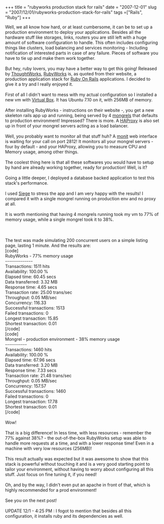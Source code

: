 +++ 
title = "rubyworks production stack for rails"
date = "2007-12-01"
slug = "2007/12/01/rubyworks-production-stack-for-rails"
tags =["Rails", "Ruby"]
+++

<p>
Well, we all know how hard, or at least cumbersome, it can be to set up a production environment to deploy your applications. Besides all the hardware stuff like storages, links, routers you are still left with a huge amount of software configuration to handle. This often includes configuring things like clusters, load balancing and services monitoring - Including notification of interested parts in case of any failure. Pieces of software you have to tie up and make them work together.<br><br>But hey, ruby lovers, you may have a better way to get this going! Released by <a href="http://www.thoughtworks.com/" title="TW's web site">ThoughtWorks</a>, <a href="http://studios.thoughtworks.com/rubyworks" title="RubyWorks">RubyWorks</a> is, as quoted from their website, a production application stack for <a href="http://www.rubyonrails.org/" title="Ruby On Rails">Ruby On Rails</a> applications. I decided to give it a try and I really enjoyed it.<br><br>First of all I didn't want to mess with my actual configuration so I installed a new vm with <a href="http://www.virtualbox.org/" title="Virtual Box">Virtual Box</a>. It has Ubuntu 7.10 on it, with 256MB of memory.<br><br>After installing RubyWorks - instructions on their website -, you get a new skeleton rails app up and running, being served by 4 <a href="http://mongrel.rubyforge.org/" title="Mongrel">mongrels</a> that defaults to production environment! Impressed? There is more. A <a href="http://haproxy.1wt.eu/" title="HAProxy">HAProxy</a> is also set up in front of your mongrel servers acting as a load balancer.<br><br>Well, you probably want to monitor all that stuff huh? A <a href="http://www.tildeslash.com/monit/" title="Monit">monit</a> web interface is waiting for your call on port 2812! It monitors all your mongrel servers - four by default - and your HAProxy, allowing you to measure CPU and Memory usage, among other things.<br><br>The coolest thing here is that all these softwares you would have to setup by hand are already working together, ready for production! Well, is it?<br><br>Going a little deeper, I deployed a database backed application to test this stack's performance.<br><br>I used <a href="http://www.joedog.org/JoeDog/Siege" title="Siege">Siege</a> to stress the app and I am very happy with the results! I compared it with a single mongrel running on production env and no proxy at all.<br><br>It is worth mentioning that having 4 mongrels running took my vm to 77% of memory usage, while a single mongrel took it to 38%.<br><br><!--more--><br><br>The test was made simulating 200 concurrent users on a simple listing page, lasting 1 minute. And the results are:<br>[code]<br>RubyWorks - 77% memory usage<br>--------------<br>Transactions: 1511 hits<br>Availability: 100.00 %<br>Elapsed time: 60.45 secs<br>Data transferred: 3.32 MB<br>Response time: 4.65 secs<br>Transaction rate: 25.00 trans/sec<br>Throughput: 0.05 MB/sec<br>Concurrency: 116.33<br>Successful transactions: 1513<br>Failed transactions: 0<br>Longest transaction: 15.85<br>Shortest transaction: 0.01<br>[/code]<br>[code]<br>Mongrel - production environment - 38% memory usage<br>-----------<br>Transactions: 1460 hits<br>Availability: 100.00 %<br>Elapsed time: 67.96 secs<br>Data transferred: 3.20 MB<br>Response time: 7.33 secs<br>Transaction rate: 21.48 trans/sec<br>Throughput: 0.05 MB/sec<br>Concurrency: 157.57<br>Successful transactions: 1460<br>Failed transactions: 0<br>Longest transaction: 17.78<br>Shortest transaction: 0.01<br>[/code]<br><br>Wow!<br><br>That is a big difference! In less time, with less resources - remember the 77% against 38%? - the out-of-the-box RubyWorks setup was able to handle more requests at a time, and with a lower response time! Even in a machine with very low resources (256MB)!<br><br>This result actually was expected but it was awesome to show that this stack is powerful without touching it and is a very good starting point to tailor your environment, without having to worry about configuring all this stuff. Just focus on fine tuning it, if you need!<br><br>Oh, and by the way, I didn't even put an apache in front of that, which is highly recommended for a prod environment!<br><br>See you on the next post!<br><br>UPDATE 12/1 - 4:25 PM : I fogot to mention that besides all this configuration, it installs ruby and its dependencies as well.
</p>

